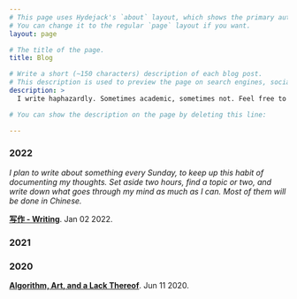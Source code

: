 ```yaml
---
# This page uses Hydejack's `about` layout, which shows the primary author's picture and about text at the top.
# You can change it to the regular `page` layout if you want.
layout: page

# The title of the page.
title: Blog

# Write a short (~150 characters) description of each blog post.
# This description is used to preview the page on search engines, social media, etc.
description: >
  I write haphazardly. Sometimes academic, sometimes not. Feel free to take a look.

# You can show the description on the page by deleting this line:

---
```


### 2022

*I plan to write about something every Sunday, to keep up this habit of documenting my thoughts. Set aside two hours, find a topic or two, and write down what goes through my mind as much as I can. Most of them will be done in Chinese.*

**[写作 - Writing](/blog/2022-01-02.md)**. Jan 02 2022.

### 2021

### 2020

**[Algorithm, Art, and a Lack Thereof](/blog/2020-06-11.md)**. Jun 11 2020.
